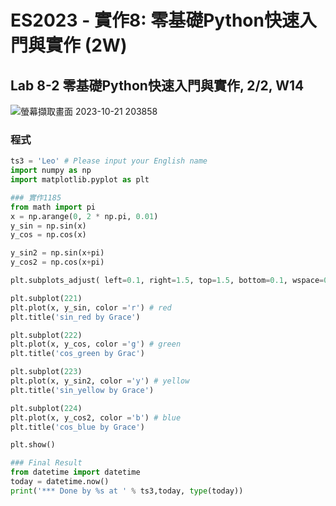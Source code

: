 # ES2023 - 實作8: 零基礎Python快速入門與實作 (2W) 

## Lab 8-2 零基礎Python快速入門與實作, 2/2, W14

![螢幕擷取畫面 2023-10-21 203858](https://github.com/knnv5h/ES-Fall2023/assets/43922704/dcec24c9-ae68-43f8-9942-7c05f9c7dbca)

### 程式
``` python
ts3 = 'Leo' # Please input your English name
import numpy as np
import matplotlib.pyplot as plt

### 實作1185
from math import pi
x = np.arange(0, 2 * np.pi, 0.01)
y_sin = np.sin(x)
y_cos = np.cos(x)

y_sin2 = np.sin(x+pi)
y_cos2 = np.cos(x+pi)

plt.subplots_adjust( left=0.1, right=1.5, top=1.5, bottom=0.1, wspace=0.2, hspace=0.2)

plt.subplot(221)
plt.plot(x, y_sin, color ='r') # red
plt.title('sin_red by Grace')

plt.subplot(222)
plt.plot(x, y_cos, color ='g') # green
plt.title('cos_green by Grac')

plt.subplot(223)
plt.plot(x, y_sin2, color ='y') # yellow
plt.title('sin_yellow by Grace')

plt.subplot(224)
plt.plot(x, y_cos2, color ='b') # blue
plt.title('cos_blue by Grace')

plt.show()

### Final Result
from datetime import datetime
today = datetime.now()
print('*** Done by %s at ' % ts3,today, type(today))
```
